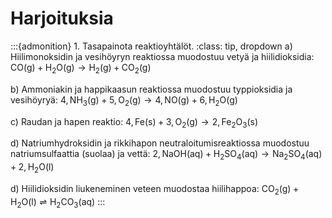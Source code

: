 # Harjoituksia

:::{admonition} 1. Tasapainota reaktioyhtälöt.
:class: tip, dropdown
a) Hiilimonoksidin ja vesihöyryn reaktiossa muodostuu vetyä ja hiilidioksidia:
$\mathrm{CO(g) + H_2O(g) \longrightarrow H_2(g) + CO_2(g)}$

b) Ammoniakin ja happikaasun reaktiossa muodostuu typpioksidia ja vesihöyryä:
$\mathrm{4,NH_3(g) + 5,O_2(g) \longrightarrow 4,NO(g) + 6,H_2O(g)}$

c) Raudan ja hapen reaktio:
$\mathrm{4,Fe(s) + 3,O_2(g) \longrightarrow 2,Fe_2O_3(s)}$

d) Natriumhydroksidin ja rikkihapon neutraloitumisreaktiossa muodostuu natriumsulfaattia (suolaa) ja vettä:
$\mathrm{2,NaOH(aq) + H_2SO_4(aq) \longrightarrow Na_2SO_4(aq) + 2,H_2O(l)}$

d) Hiilidioksidin liukeneminen veteen muodostaa hiilihappoa:
$\mathrm{CO_2(g) + H_2O(l) \rightleftharpoons H_2CO_3(aq)}$
:::